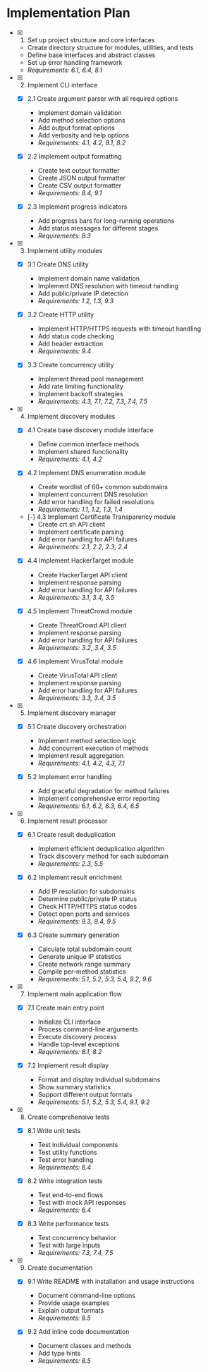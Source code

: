 # Implementation Plan

- [x] 1. Set up project structure and core interfaces
  - Create directory structure for modules, utilities, and tests
  - Define base interfaces and abstract classes
  - Set up error handling framework
  - _Requirements: 6.1, 6.4, 8.1_

- [x] 2. Implement CLI interface
  - [x] 2.1 Create argument parser with all required options
    - Implement domain validation
    - Add method selection options
    - Add output format options
    - Add verbosity and help options
    - _Requirements: 4.1, 4.2, 8.1, 8.2_
  
  - [x] 2.2 Implement output formatting
    - Create text output formatter
    - Create JSON output formatter
    - Create CSV output formatter
    - _Requirements: 8.4, 9.1_
  
  - [x] 2.3 Implement progress indicators
    - Add progress bars for long-running operations
    - Add status messages for different stages
    - _Requirements: 8.3_

- [x] 3. Implement utility modules
  - [x] 3.1 Create DNS utility
    - Implement domain name validation
    - Implement DNS resolution with timeout handling
    - Add public/private IP detection
    - _Requirements: 1.2, 1.3, 9.3_
  
  - [x] 3.2 Create HTTP utility
    - Implement HTTP/HTTPS requests with timeout handling
    - Add status code checking
    - Add header extraction
    - _Requirements: 9.4_
  
  - [x] 3.3 Create concurrency utility
    - Implement thread pool management
    - Add rate limiting functionality
    - Implement backoff strategies
    - _Requirements: 4.3, 7.1, 7.2, 7.3, 7.4, 7.5_

- [x] 4. Implement discovery modules
  - [x] 4.1 Create base discovery module interface
    - Define common interface methods
    - Implement shared functionality
    - _Requirements: 4.1, 4.2_
  
  - [x] 4.2 Implement DNS enumeration module
    - Create wordlist of 60+ common subdomains
    - Implement concurrent DNS resolution
    - Add error handling for failed resolutions
    - _Requirements: 1.1, 1.2, 1.3, 1.4_
  
  - [-] 4.3 Implement Certificate Transparency module
    - Create crt.sh API client
    - Implement certificate parsing
    - Add error handling for API failures
    - _Requirements: 2.1, 2.2, 2.3, 2.4_
  
  - [x] 4.4 Implement HackerTarget module
    - Create HackerTarget API client
    - Implement response parsing
    - Add error handling for API failures
    - _Requirements: 3.1, 3.4, 3.5_
  
  - [x] 4.5 Implement ThreatCrowd module
    - Create ThreatCrowd API client
    - Implement response parsing
    - Add error handling for API failures
    - _Requirements: 3.2, 3.4, 3.5_
  
  - [x] 4.6 Implement VirusTotal module
    - Create VirusTotal API client
    - Implement response parsing
    - Add error handling for API failures
    - _Requirements: 3.3, 3.4, 3.5_

- [x] 5. Implement discovery manager
  - [x] 5.1 Create discovery orchestration
    - Implement method selection logic
    - Add concurrent execution of methods
    - Implement result aggregation
    - _Requirements: 4.1, 4.2, 4.3, 7.1_
  
  - [x] 5.2 Implement error handling
    - Add graceful degradation for method failures
    - Implement comprehensive error reporting
    - _Requirements: 6.1, 6.2, 6.3, 6.4, 6.5_

- [x] 6. Implement result processor
  - [x] 6.1 Create result deduplication
    - Implement efficient deduplication algorithm
    - Track discovery method for each subdomain
    - _Requirements: 2.3, 5.5_
  
  - [x] 6.2 Implement result enrichment
    - Add IP resolution for subdomains
    - Determine public/private IP status
    - Check HTTP/HTTPS status codes
    - Detect open ports and services
    - _Requirements: 9.3, 9.4, 9.5_
  
  - [x] 6.3 Create summary generation
    - Calculate total subdomain count
    - Generate unique IP statistics
    - Create network range summary
    - Compile per-method statistics
    - _Requirements: 5.1, 5.2, 5.3, 5.4, 9.2, 9.6_

- [x] 7. Implement main application flow
  - [x] 7.1 Create main entry point
    - Initialize CLI interface
    - Process command-line arguments
    - Execute discovery process
    - Handle top-level exceptions
    - _Requirements: 8.1, 8.2_
  
  - [x] 7.2 Implement result display
    - Format and display individual subdomains
    - Show summary statistics
    - Support different output formats
    - _Requirements: 5.1, 5.2, 5.3, 5.4, 9.1, 9.2_

- [x] 8. Create comprehensive tests
  - [x] 8.1 Write unit tests
    - Test individual components
    - Test utility functions
    - Test error handling
    - _Requirements: 6.4_
  
  - [x] 8.2 Write integration tests
    - Test end-to-end flows
    - Test with mock API responses
    - _Requirements: 6.4_
  
  - [x] 8.3 Write performance tests
    - Test concurrency behavior
    - Test with large inputs
    - _Requirements: 7.3, 7.4, 7.5_

- [x] 9. Create documentation
  - [x] 9.1 Write README with installation and usage instructions
    - Document command-line options
    - Provide usage examples
    - Explain output formats
    - _Requirements: 8.5_
  
  - [x] 9.2 Add inline code documentation
    - Document classes and methods
    - Add type hints
    - _Requirements: 8.5_